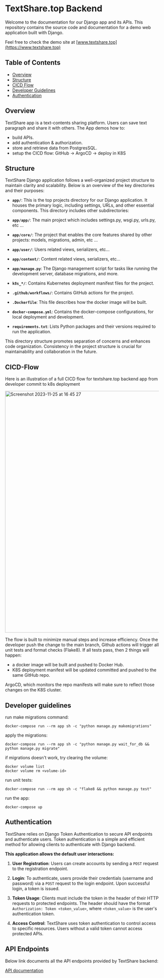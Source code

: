 # TextShare.top Backend

Welcome to the documentation for our Django app and its APIs. 
This repository contains the source code and documentation for a demo web application built with Django.

Feel free to check the demo site at [www.textshare.top](https://www.textshare.top) 

## Table of Contents

- [Overview](#overview)
- [Structure](#structure)
- [CICD Flow](#CICD-Flow)
- [Developer Guidelines](#developer-guidelines)
- [Authentication](#authentication)


## Overview
TextShare app is a text-contents sharing platform. Users can save text paragraph and share it with others.
The App demos how to:
* build APIs.
* add authentication & authorization.
* store and retrieve data from PostgresSQL.
* setup the CICD flow: GitHub -> ArgoCD -> deploy in K8S

## Structure

TextShare Django application follows a well-organized project structure to maintain clarity and scalability. 
Below is an overview of the key directories and their purposes:

- **`app/`**: This is the top projects directory for our Django application. 
It houses the primary logic, including settings, URLs, and other essential components.
This directory includes other subdirectories:
- **`app/app/`**: The main project which includes settings.py, wsgi.py, urls.py, etc ...
- **`app/core/`**: The project that enables the core features shared by other projects: models, migrations, admin, etc ...
- **`app/user/`**: Users related views, serializers, etc...
- **`app/content/`**: Content related views, serializers, etc...
- **`app/manage.py`**: The Django management script for tasks like running the development server, database migrations, and more.

- **`k8s_*/`**: Contains Kubernetes deployment manifest files for the project.

- **`.github/workflows/`**: Contains GitHub actions for the project.

- **`.Dockerfile`**: This file describes how the docker image will be built.

- **`docker-compose.yml`**: Contains the docker-compose configurations, for local deployment and development.

- **`requirements.txt`**: Lists Python packages and their versions required to run the application.

This directory structure promotes separation of concerns and enhances code organization. 
Consistency in the project structure is crucial for maintainability and collaboration in the future.

## CICD-Flow

Here is an illustration of a full CICD flow for textshare.top backend app from developer commit to k8s deployment

<img width="788" alt="Screenshot 2023-11-25 at 16 45 27" src="https://github.com/Softolite/textshare-app-api/assets/5890558/b64e1f56-2221-4314-97b1-a7c028e8172e">

The flow is built to minimize manual steps and increase efficiency.
Once the developer push the change to the main branch, Github actions will trigger all unit tests and format checks (Flake8).
If all tests pass, then 2 things will happen:
* a docker image will be built and pushed to Docker Hub.
* K8S deployment manifest will be updated committed and pushed to the same GitHub repo.

ArgoCD, which monitors the repo manifests will make sure to reflect those changes on the K8S cluster.

## Developer guidelines

run make migrations command:
``` 
docker-compose run --rm app sh -c "python manage.py makemigrations"
``` 

apply the migrations:
``` 
docker-compose run --rm app sh -c "python manage.py wait_for_db && python manage.py migrate"
``` 

if migrations doesn't work, try clearing the volume:

```
docker volume list
docker volume rm <volume-id>
``` 

run unit tests:
``` 
docker-compose run --rm app sh -c "flake8 && python manage.py test"
``` 

run the app:

``` 
docker-compose up
``` 

## Authentication

TextShare relies on Django Token Authentication to secure API endpoints and authenticate users. 
Token authentication is a simple and efficient method for allowing clients to authenticate with Django backend.

**This application allows the default user interactions:**

1. **User Registration**: Users can create accounts by sending a `POST` request to the registration endpoint.

2. **Login**: To authenticate, users provide their credentials (username and password) via a `POST` request to the login endpoint. Upon successful login, a token is issued.

3. **Token Usage**: Clients must include the token in the header of their HTTP requests to protected endpoints. The header should have the format `Authorization: Token <token_value>`, where `<token_value>` is the user's authentication token.

4. **Access Control**: TextShare uses token authentication to control access to specific resources. Users without a valid token cannot access protected APIs.

## API Endpoints

Below link documents all the API endpoints provided by TextShare backend:

[API documentation](https://admin.textshare.top/api/docs/)
